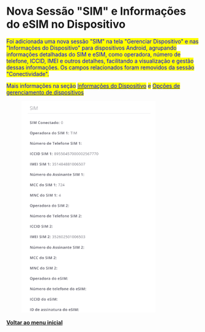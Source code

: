 # Nova Sessão "SIM" e Informações do eSIM no Dispositivo

<mark style="color:blue;">Foi adicionada uma nova sessão "SIM" na tela "Gerenciar Dispositivo" e nas "Informações do Dispositivo" para dispositivos Android, agrupando informações detalhadas do SIM e eSIM, como operadora, número de telefone, ICCID, IMEI e outros detalhes, facilitando a visualização e gestão dessas informações. Os campos relacionados foram removidos da sessão "Conectividade".</mark>

<mark style="color:blue;">Mais informações na seção</mark> [<mark style="color:blue;">Informações do Dispositivo</mark>](../../portal/dispositivos/lista-de-dispositivos/informacoes-do-dispositivo.md) <mark style="color:blue;">e</mark> [<mark style="color:blue;">Opções de gerenciamento de dispositivos</mark>](../../portal/dispositivos/lista-de-dispositivos/opcoes-de-gerenciamento-de-dispositivos.md)

<figure><img src="../../../.gitbook/assets/image (3) (1) (1) (1) (1) (1).png" alt="" width="350"><figcaption></figcaption></figure>

[**Voltar ao menu inicial**](./)
